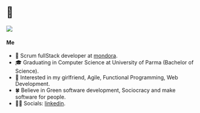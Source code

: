 # 👋

![](https://www.commpro.biz/wp-content/uploads/2019/03/Simplicity-Communications-Human-Behavior-A-Path-to-Reducing-Complexity.jpg)

<h4>Me</h4>

* 💼   Scrum fullStack developer at [mondora](https://github.com/mondora).
* 🎓   Graduating in Computer Science at University of Parma (Bachelor of Science).
* 🧐   Interested in my girlfriend, Agile, Functional Programming, Web Development.
* 🍀   Believe in Green software development, Sociocracy and make software for people.
* ✍🏻   Socials: [linkedin](https://www.linkedin.com/in/lorenzogalafassi/).
